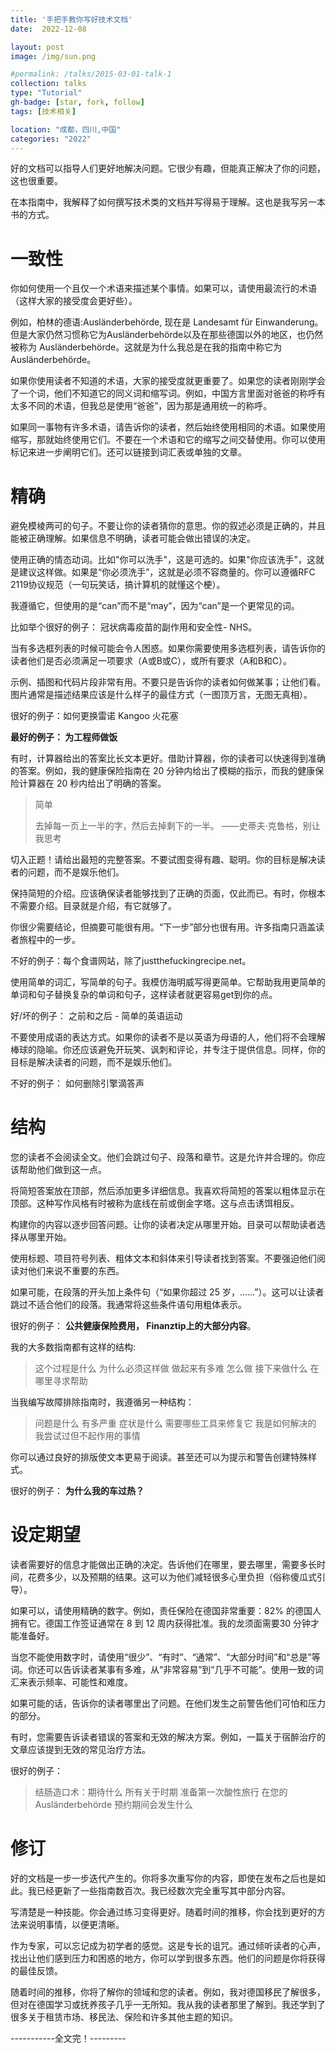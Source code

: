 ```yaml
---
title: '手把手教你写好技术文档'
date:  2022-12-08

layout: post
image: /img/sun.png

#permalink: /talks/2015-03-01-talk-1
collection: talks
type: "Tutorial"
gh-badge: [star, fork, follow]
tags: [技术相关]

location: "成都，四川,中国"
categories: "2022"
---
```

好的文档可以指导人们更好地解决问题。它很少有趣，但能真正解决了你的问题，这也很重要。

在本指南中，我解释了如何撰写技术类的文档并写得易于理解。这也是我写另一本书的方式。

# 一致性

你如何使用一个且仅一个术语来描述某个事情。如果可以，请使用最流行的术语（这样大家的接受度会更好些）。

例如，柏林的德语:Ausländerbehörde, 现在是 Landesamt für Einwanderung。但是大家仍然习惯称它为Ausländerbehörde以及在那些德国以外的地区，也仍然被称为 Ausländerbehörde。这就是为什么我总是在我的指南中称它为 Ausländerbehörde。

如果你使用读者不知道的术语，大家的接受度就更重要了。如果您的读者刚刚学会了一个词，他们不知道它的同义词和缩写词。例如，中国方言里面对爸爸的称呼有太多不同的术语，但我总是使用“爸爸”，因为那是通用统一的称呼。

如果同一事物有许多术语，请告诉你的读者，然后始终使用相同的术语。如果使用缩写，那就始终使用它们。不要在一个术语和它的缩写之间交替使用。你可以使用<xxx> 标记来进一步阐明它们。还可以链接到词汇表或单独的文章。

# 精确

避免模棱两可的句子。不要让你的读者猜你的意思。你的叙述必须是正确的，并且能被正确理解。如果信息不明确，读者可能会做出错误的决定。

使用正确的情态动词。比如"你可以洗手"，这是可选的。如果"你应该洗手"，这就是建议这样做。如果是“你必须洗手”，这就是必须不容商量的。你可以遵循RFC 2119协议规范（一句玩笑话，搞计算机的就懂这个梗）。

我遵循它，但使用的是“can”而不是“may”，因为“can”是一个更常见的词。

比如举个很好的例子： 冠状病毒疫苗的副作用和安全性- NHS。

当有多选框列表的时候可能会令人困惑。如果你需要使用多选框列表，请告诉你的读者他们是否必须满足一项要求（A或B或C），或所有要求（A和B和C）。

示例、插图和代码片段非常有用。不要只是告诉你的读者如何做某事；让他们看。图片通常是描述结果应该是什么样子的最佳方式（一图顶万言，无图无真相）。

很好的例子：如何更换雷诺 Kangoo 火花塞

**最好的例子： 为工程师做饭**

有时，计算器给出的答案比长文本更好。借助计算器，你的读者可以快速得到准确的答案。例如，我的健康保险指南在 20 分钟内给出了模糊的指示，而我的健康保险计算器在 20 秒内给出了明确的答案。

>简单
>
>去掉每一页上一半的字，然后去掉剩下的一半。
>——史蒂夫·克鲁格，别让我思考

切入正题！请给出最短的完整答案。不要试图变得有趣、聪明。你的目标是解决读者的问题，而不是娱乐他们。


保持简短的介绍。应该确保读者能够找到了正确的页面，仅此而已。有时，你根本不需要介绍。目录就是介绍，有它就够了。

你很少需要结论，但摘要可能很有用。“下一步”部分也很有用。许多指南只涵盖读者旅程中的一步。



不好的例子：每个食谱网站，除了justthefuckingrecipe.net。



使用简单的词汇，写简单的句子。我模仿海明威写得更简单。它帮助我用更简单的单词和句子替换复杂的单词和句子，这样读者就更容易get到你的点。



好/坏的例子： 之前和之后 - 简单的英语运动



不要使用成语的表达方式。如果你的读者不是以英语为母语的人，他们将不会理解棒球的隐喻。你还应该避免开玩笑、讽刺和评论，并专注于提供信息。同样，你的目标是解决读者的问题，而不是娱乐他们。



不好的例子： 如何删除引擎滴答声



# 结构

您的读者不会阅读全文。他们会跳过句子、段落和章节。这是允许并合理的。你应该帮助他们做到这一点。

将简短答案放在顶部，然后添加更多详细信息。我喜欢将简短的答案以粗体显示在顶部。这种写作风格有时被称为底线在前或倒金字塔。这与点击诱饵相反。


构建你的内容以逐步回答问题。让你的读者决定从哪里开始。目录可以帮助读者选择从哪里开始。

使用标题、项目符号列表、粗体文本和斜体来引导读者找到答案。不要强迫他们阅读对他们来说不重要的东西。

如果可能，在段落的开头加上条件句（“如果你超过 25 岁，......”）。这可以让读者跳过不适合他们的段落。我通常将这些条件语句用粗体表示。

很好的例子： **公共健康保险费用， Finanztip上的大部分内容**。



我的大多数指南都有这样的结构:

>这个过程是什么
>为什么必须这样做
>做起来有多难
>怎么做
>接下来做什么
>在哪里寻求帮助


当我编写故障排除指南时，我遵循另一种结构：

>问题是什么
>有多严重
>症状是什么
>需要哪些工具来修复它
>我是如何解决的
>我尝试过但不起作用的事情


你可以通过良好的排版使文本更易于阅读。甚至还可以为提示和警告创建特殊样式。


很好的例子： **为什么我的车过热？**



# 设定期望


读者需要好的信息才能做出正确的决定。告诉他们在哪里，要去哪里，需要多长时间，花费多少，以及预期的结果。这可以为他们减轻很多心里负担（俗称傻瓜式引导）。

如果可以，请使用精确的数字。例如，责任保险在德国非常重要：82% 的德国人拥有它。德国工作签证通常在 8 到 12 周内获得批准。我的龙须面需要30 分钟才能准备好。


当您不能使用数字时，请使用“很少”、“有时”、“通常”、“大部分时间”和“总是”等词。你还可以告诉读者某事有多难，从“非常容易”到“几乎不可能”。使用一致的词汇来表示频率、可能性和难度。


如果可能的话，告诉你的读者哪里出了问题。在他们发生之前警告他们可怕和压力的部分。



有时，您需要告诉读者错误的答案和无效的解决方案。例如，一篇关于宿醉治疗的文章应该提到无效的常见治疗方法。


很好的例子：

>结肠造口术：期待什么
>所有关于时期
>准备第一次酸性旅行
>在您的 Ausländerbehörde 预约期间会发生什么

# 修订


好的文档是一步一步迭代产生的。你将多次重写你的内容，即使在发布之后也是如此。我已经更新了一些指南数百次。我已经数次完全重写其中部分内容。


写清楚是一种技能。你会通过练习变得更好。随着时间的推移，你会找到更好的方法来说明事情，以便更清晰。


作为专家，可以忘记成为初学者的感觉。这是专长的诅咒。通过倾听读者的心声，找出让他们感到压力和困惑的地方，你可以学到很多东西。他们的问题是你将获得的最佳反馈。


随着时间的推移，你将了解你的领域和您的读者。例如，我对德国移民了解很多，但对在德国学习或抚养孩子几乎一无所知。我从我的读者那里了解到。我还学到了很多关于租赁市场、移民法、保险和许多其他主题的知识。

-----------全文完！---------

  
